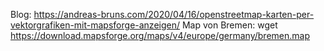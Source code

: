Blog: https://andreas-bruns.com/2020/04/16/openstreetmap-karten-per-vektorgrafiken-mit-mapsforge-anzeigen/
Map von Bremen: wget https://download.mapsforge.org/maps/v4/europe/germany/bremen.map
